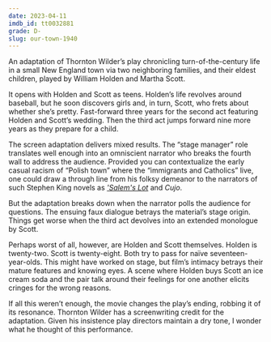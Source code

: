 ```yaml
---
date: 2023-04-11
imdb_id: tt0032881
grade: D-
slug: our-town-1940
---
```


An adaptation of Thornton Wilder’s play chronicling turn-of-the-century life in a small New England town via two neighboring families, and their eldest children, played by William Holden and Martha Scott.

<!-- end -->

It opens with Holden and Scott as teens. Holden’s life revolves around baseball, but he soon discovers girls and, in turn, Scott, who frets about whether she’s pretty. Fast-forward three years for the second act featuring Holden and Scott’s wedding. Then the third act jumps forward nine more years as they prepare for a child.

The screen adaptation delivers mixed results. The “stage manager” role translates well enough into an omniscient narrator who breaks the fourth wall to address the audience. Provided you can contextualize the early casual racism of “Polish town” where the “immigrants and Catholics” live, one could draw a through line from his folksy demeanor to the narrators of such Stephen King novels as _['Salem's Lot](https://www.franksbooklog.com/reviews/salems-lot-by-stephen-king/)_ and _Cujo_.

But the adaptation breaks down when the narrator polls the audience for questions. The ensuing faux dialogue betrays the material’s stage origin. Things get worse when the third act devolves into an extended monologue by Scott.

Perhaps worst of all, however, are Holden and Scott themselves. Holden is twenty-two. Scott is twenty-eight. Both try to pass for naïve seventeen-year-olds. This might have worked on stage, but film’s intimacy betrays their mature features and knowing eyes. A scene where Holden buys Scott an ice cream soda and the pair talk around their feelings for one another elicits cringes for the wrong reasons.

If all this weren’t enough, the movie changes the play’s ending, robbing it of its resonance. Thornton Wilder has a screenwriting credit for the adaptation. Given his insistence play directors maintain a dry tone, I wonder what he thought of this performance.
